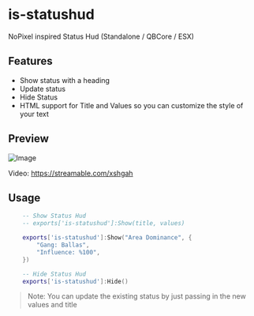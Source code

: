 # is-statushud

NoPixel inspired Status Hud (Standalone / QBCore / ESX)

## Features

- Show status with a heading
- Update status
- Hide Status
- HTML support for Title and Values so you can customize the style of your text

## Preview

![Image](https://i.imgur.com/OwSzzyM.png)

Video: https://streamable.com/xshgah

## Usage

```lua
    -- Show Status Hud
    -- exports['is-statushud']:Show(title, values)

    exports['is-statushud']:Show("Area Dominance", {
        "Gang: Ballas",
        "Influence: %100",
    })

    -- Hide Status Hud
    exports['is-statushud']:Hide()
```

> Note: You can update the existing status by just passing in the new values and title
